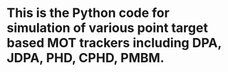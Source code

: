 # This is the Python code for simulation of various point target based MOT trackers including DPA, JDPA, PHD, CPHD, PMBM.

